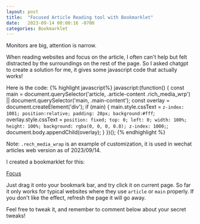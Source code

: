 ```yaml
---
layout: post
title:  "Focused Article Reading tool with Bookmarklet"
date:   2023-09-14 00:00:16 -0700
categories: Bookmarklet
---
```


Monitors are big, attention is narrow.

When reading websites and focus on the article, I often can't help but felt distracted by the surroundings on the rest of the page. So I asked chatgpt to create a solution for me, it gives some javascript code that actually works!

Here is the code:
{% highlight javascript%}
javascript:(function() {
      const main = document.querySelector('article, .article-content .rich_media_wrp') || document.querySelector('main, .main-content');
      const overlay = document.createElement('div');
      if (main) {
        main.style.cssText = `z-index: 1001; position:relative; padding: 20px; background:#fff`;
        overlay.style.cssText = `position: fixed; top: 0; left: 0; width: 100%; height: 100%; background: rgba(0, 0, 0, 0.8); z-index: 1000;`;
        document.body.appendChild(overlay);
      }
})();
{% endhighlight %}

Note: `.rech_media_wrap` is an example of customization, it is used in wechat articles web version as of 2023/09/14.


I created a bookmarklet for this:

<a href="javascript:(function() %7B const main = document.querySelector('article, .article-content, .rich_media_wrp') %7C%7C document.querySelector('main, .main-content'); const overlay = document.createElement('div'); if (main) %7B main.style.cssText = %60z-index: 1001; position:relative; padding: 20px; background: %23fff;%60; overlay.style.cssText = %60position: fixed; top: 0; left: 0; width: 100%25; height: 100%25; background: rgba(0, 0, 0, 0.8); z-index: 1000;%60; document.body.appendChild(overlay); %7D %7D)();">Focus</a>

Just drag it onto your bookmark bar, and try click it on current page. So far it only works for typical websites where they use `article` or `main` properly. If you don't like the effect, refresh the page it will go away.

Feel free to tweak it, and remember to comment below about your secret tweaks!



